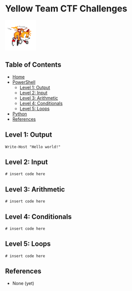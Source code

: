 # Yellow Team CTF Challenges
![yellow.gif](/_misc/yellow.gif)

## Table of Contents
* [Home](/README.md)
* [PowerShell](/PowerShell/README.md)
    * [Level 1: Output](#level-1-output)
    * [Level 2: Input](#level-2-input)
    * [Level 3: Arithmetic](#level-3-arithmetic)
    * [Level 4: Conditionals](#level-4-conditionals)
    * [Level 5: Loops](#level-5-loops)
* [Python](/Python/README.md)
* [References](#references)

## Level 1: Output
```pwsh
Write-Host "Hello world!"
```

## Level 2: Input
```pwsh
# insert code here
```

## Level 3: Arithmetic
```pwsh
# insert code here
```

## Level 4: Conditionals
```pwsh
# insert code here
```

## Level 5: Loops
```pwsh
# insert code here
```

## References
* None (yet)
